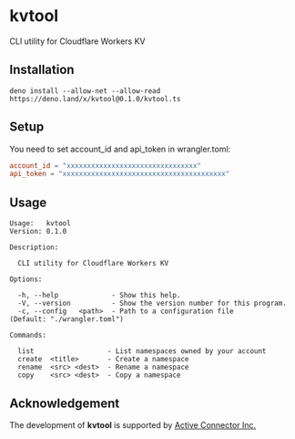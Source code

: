 # kvtool
CLI utility for Cloudflare Workers KV

## Installation
```
deno install --allow-net --allow-read https://deno.land/x/kvtool@0.1.0/kvtool.ts
```

## Setup
You need to set account_id and api_token in wrangler.toml:

```toml
account_id = "xxxxxxxxxxxxxxxxxxxxxxxxxxxxxxxx"
api_token = "xxxxxxxxxxxxxxxxxxxxxxxxxxxxxxxxxxxxxxxx"
```

## Usage
```
Usage:   kvtool
Version: 0.1.0

Description:

  CLI utility for Cloudflare Workers KV

Options:

  -h, --help             - Show this help.
  -V, --version          - Show the version number for this program.
  -c, --config   <path>  - Path to a configuration file               (Default: "./wrangler.toml")

Commands:

  list                  - List namespaces owned by your account
  create  <title>       - Create a namespace
  rename  <src> <dest>  - Rename a namespace
  copy    <src> <dest>  - Copy a namespace
```

## Acknowledgement
The development of **kvtool** is supported by [Active Connector Inc.](https://www.active-connector.com/)
